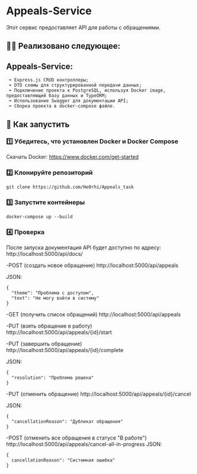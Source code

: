 # Appeals-Service

Этот сервис предоставляет API для работы с обращениями.

## 🧑‍💻 Реализовано следующее:
## Appeals-Service:
     ➡️ Express.js CRUD контроллеры;
     ➡️ DTO схемы для структурированной передачи данных;
     ➡️ Подключение проекта к PostgreSQL, используя Docker image, предоставляющий базу данных и TypeORM;
     ➡️ Использование Swagger для документации API;
     ➡️ Сборка проекта в docker-compose файле.
     
## 🚀 Как запустить

### 1️⃣ Убедитесь, что установлен Docker и Docker Compose  
Скачать Docker: https://www.docker.com/get-started

### 2️⃣ Клонируйте репозиторий  
```
git clone https://github.com/He0rhi/Appeals_task

```
### 3️⃣ Запустите контейнеры
```
docker-compose up --build
```
### 4️⃣ Проверка
После запуска документация API будет доступно по адресу:
http://localhost:5000/api/docs/

-POST (создать новое обращение)
http://localhost:5000/api/appeals

JSON:
```
{
  "theme": "Проблема с доступом",
  "text": "Не могу войти в систему"
}
```


-GET (получить список обращений)
http://localhost:5000/api/appeals

-PUT (взять обращение в работу) 
http://localhost:5000/api/appeals/{id}/start

-PUT (завершить обращение) 
http://localhost:5000/api/appeals/{id}/complete

JSON:
```
{
  "resolution": "Проблема решена"
}
```


-PUT (отменить обращение) 
http://localhost:5000/api/appeals/{id}/cancel

JSON:
```
{
  "cancellationReason": "Дубликат обращения"
}
```


-POST (отменить все обращения в статусе "В работе")
http://localhost:5000/api/appeals/cancel-all-in-progress
JSON:
```
{
  cancellationReason": "Системная ошибка"
}
```
  



